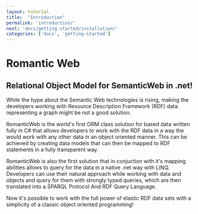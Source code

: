```yaml
---
layout: tutorial
title:  "Introduction"
permalink: 'introduction/'
next: 'docs/getting-started/installation/'
categories: ['docs', 'getting-started']
---
```


# Romantic Web
## Relational Object Model for SemanticWeb in .net!

While the hype about the Semantic Web technologies is rising,  making the developers working with Resource Description
Framework (RDF) data representing a graph might be not a good solution.

RomanticWeb is the world's first ORM class solution for based data written fully in C# that allows developers to work
with the RDF data in a way the would work with any other data in an object oriented manner. This can be achieved by
creating data models that can then be mapped to RDF statements in a fully transparent way.

RomanticWeb is also the first solution that in conjuction with it's mapping abilities allows to query for the data in
a native .net way with LINQ. Developers can use their natural approach while working with data and objects and query for
them with strongly typed queries, which are then translated into a SPARQL Protocol And RDF Query Language.

Now it's possible to work with the full power of elastic RDF data sets with a simplicity of a classic object oriented
programming!


